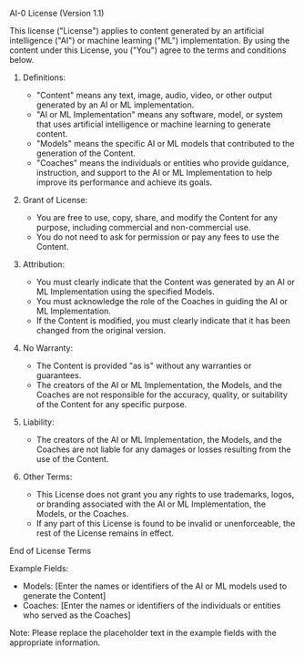 AI-0 License (Version 1.1)

This license ("License") applies to content generated by an artificial intelligence ("AI") or machine learning ("ML") implementation. By using the content under this License, you ("You") agree to the terms and conditions below.

1. Definitions:
   - "Content" means any text, image, audio, video, or other output generated by an AI or ML implementation.
   - "AI or ML Implementation" means any software, model, or system that uses artificial intelligence or machine learning to generate content.
   - "Models" means the specific AI or ML models that contributed to the generation of the Content.
   - "Coaches" means the individuals or entities who provide guidance, instruction, and support to the AI or ML Implementation to help improve its performance and achieve its goals.

2. Grant of License:
   - You are free to use, copy, share, and modify the Content for any purpose, including commercial and non-commercial use.
   - You do not need to ask for permission or pay any fees to use the Content.

3. Attribution:
   - You must clearly indicate that the Content was generated by an AI or ML Implementation using the specified Models.
   - You must acknowledge the role of the Coaches in guiding the AI or ML Implementation.
   - If the Content is modified, you must clearly indicate that it has been changed from the original version.

4. No Warranty:
   - The Content is provided "as is" without any warranties or guarantees.
   - The creators of the AI or ML Implementation, the Models, and the Coaches are not responsible for the accuracy, quality, or suitability of the Content for any specific purpose.

5. Liability:
   - The creators of the AI or ML Implementation, the Models, and the Coaches are not liable for any damages or losses resulting from the use of the Content.

6. Other Terms:
   - This License does not grant you any rights to use trademarks, logos, or branding associated with the AI or ML Implementation, the Models, or the Coaches.
   - If any part of this License is found to be invalid or unenforceable, the rest of the License remains in effect.

End of License Terms

Example Fields:
- Models: [Enter the names or identifiers of the AI or ML models used to generate the Content]
- Coaches: [Enter the names or identifiers of the individuals or entities who served as the Coaches]

Note: Please replace the placeholder text in the example fields with the appropriate information.
